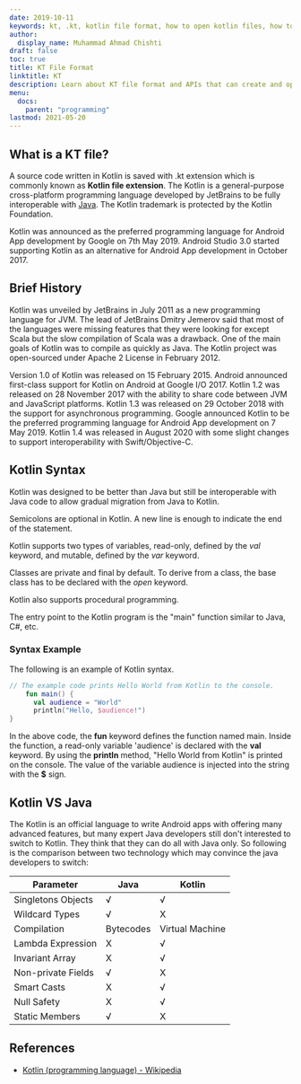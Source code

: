 ```yaml
---
date: 2019-10-11
keywords: kt, .kt, kotlin file format, how to open kotlin files, how to run kotlin files, .kt file format, kt file , kotlin file extension, .kt extention, kotlin vs java
author:
  display_name: Muhammad Ahmad Chishti
draft: false
toc: true
title: KT File Format
linktitle: KT
description: Learn about KT file format and APIs that can create and open KT files.
menu:
  docs:
    parent: "programming"
lastmod: 2021-05-20
---
```


## What is a KT file? ##

A source code written in Kotlin is saved with .kt extension which is commonly known as **Kotlin file extension**. The Kotlin is a general-purpose cross-platform programming language developed by JetBrains to be fully interoperable with [Java](/programming/java/). The Kotlin trademark is protected by the Kotlin Foundation.

Kotlin was announced as the preferred programming language for Android App development by Google on 7th May 2019. Android Studio 3.0 started supporting Kotlin as an alternative for Android App development in October 2017.

## Brief History ##

Kotlin was unveiled by JetBrains in July 2011 as a new programming language for JVM. The lead of JetBrains Dmitry Jemerov said that most of the languages were missing features that they were looking for except Scala but the slow compilation of Scala was a drawback. One of the main goals of Kotlin was to compile as quickly as Java. The Kotlin project was open-sourced under Apache 2 License in February 2012.

Version 1.0 of Kotlin was released on 15 February 2015. Android announced first-class support for Kotlin on Android at Google I/O 2017. Kotlin 1.2 was released on 28 November 2017 with the ability to share code between JVM and JavaScript platforms. Kotlin 1.3 was released on 29 October 2018 with the support for asynchronous programming. Google announced Kotlin to be the preferred programming language for Android App development on 7 May 2019. Kotlin 1.4 was released in August 2020 with some slight changes to support interoperability with Swift/Objective-C.

## Kotlin Syntax ##

Kotlin was designed to be better than Java but still be interoperable with Java code to allow gradual migration from Java to Kotlin.

Semicolons are optional in Kotlin. A new line is enough to indicate the end of the statement.

Kotlin supports two types of variables, read-only, defined by the *val* keyword, and mutable, defined by the *var* keyword.

Classes are private and final by default. To derive from a class, the base class has to be declared with the *open* keyword.

Kotlin also supports procedural programming.

The entry point to the Kotlin program is the "main" function similar to Java, C#, etc.

### Syntax Example ###

The following is an example of Kotlin syntax.

```kotlin
// The example code prints Hello World from Kotlin to the console.
    fun main() {
      val audience = "World"
      println("Hello, $audience!")
}
```

In the above code, the **fun** keyword defines the function named main. Inside the function, a read-only variable 'audience' is declared with the **val** keyword. By using the **println** method, "Hello World from Kotlin" is printed on the console. The value of the variable audience is injected into the string with the **$** sign.

## Kotlin VS Java
The Kotlin is an official language to write Android apps with offering many advanced features, but many expert Java developers still don't interested to switch to Kotlin. They think that they can do all with Java only. So following is the comparison between two technology which may convince the java developers to switch:

|     Parameter      |   Java    |     Kotlin      |
|--------------------|-----------|-----------------|
| Singletons Objects |     √     |        √        |
|   Wildcard Types   |     √     |        Χ        |
|    Compilation     | Bytecodes | Virtual Machine |
| Lambda Expression  |     Χ     |        √        |
|  Invariant Array   |     Χ     |        √        |
| Non-private Fields |     √     |        Χ        |
|    Smart Casts     |     Χ     |        √        |
|    Null Safety     |     Χ     |        √        |
|   Static Members   |     √     |        Χ        |




## References ##

- [Kotlin (programming language) - Wikipedia](https://en.wikipedia.org/wiki/Kotlin_(programming_language))
